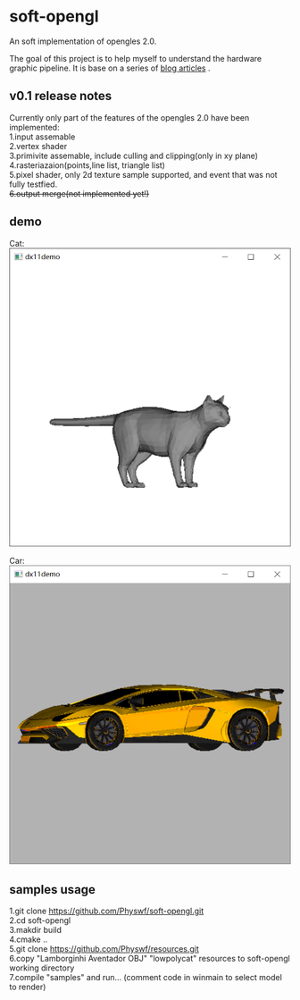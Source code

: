 # soft-opengl
An soft implementation of opengles 2.0. 

The goal of this project is to help myself to understand the hardware graphic pipeline. It is base on a series of [blog articles](https://fgiesen.wordpress.com/2013/02/08/triangle-rasterization-in-practice/) .

## v0.1 release notes

Currently only part of the features of the opengles 2.0 have been implemented:  
1.input assemable  
2.vertex shader  
3.primivite assemable, include culling and clipping(only in xy plane)  
4.rasteriazaion(points,line list, triangle list)  
5.pixel shader, only 2d texture sample supported, and event that was not fully testfied.  
~~6.output merge(not implemented yet!)~~

## demo 
Cat:
![image](https://github.com/Physwf/resources/blob/master/screenshot/lowpolycat.png)

Car:
![image](https://github.com/Physwf/resources/blob/master/screenshot/Lamborghini.png)

## samples usage  

1.git clone https://github.com/Physwf/soft-opengl.git  
2.cd soft-opengl  
3.makdir build  
4.cmake ..  
5.git clone https://github.com/Physwf/resources.git  
6.copy "Lamborginhi Aventador OBJ" "lowpolycat" resources to soft-opengl working directory  
7.compile "samples" and run... (comment code in winmain to select model to render)  
